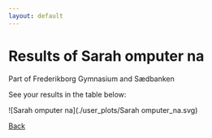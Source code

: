 ```yaml
---
layout: default
---
```


# Results of Sarah omputer na 
    
Part of Frederikborg Gymnasium and Sædbanken
    
See your results in the table below:
    
![Sarah omputer na](./user_plots/Sarah omputer_na.svg)

[Back](https://christianbanggribsvad.github.io/em_spillet.github.io/)